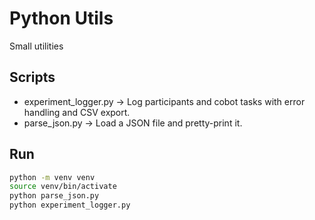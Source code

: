 # Python Utils

Small utilities

## Scripts
- experiment_logger.py -> Log participants and cobot tasks with error handling and CSV export. 
- parse_json.py -> Load a JSON file and pretty-print it.

## Run
```bash
python -m venv venv
source venv/bin/activate
python parse_json.py
python experiment_logger.py
